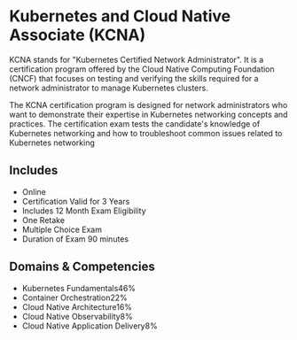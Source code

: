 # Kubernetes and Cloud Native Associate (KCNA)
KCNA stands for "Kubernetes Certified Network Administrator". It is a certification program offered by the Cloud Native Computing Foundation (CNCF) that focuses on testing and verifying the skills required for a network administrator to manage Kubernetes clusters.

The KCNA certification program is designed for network administrators who want to demonstrate their expertise in Kubernetes networking concepts and practices. The certification exam tests the candidate's knowledge of Kubernetes networking and how to troubleshoot common issues related to Kubernetes networking

## Includes
- Online
- Certification Valid for 3 Years
- Includes 12 Month Exam Eligibility
- One Retake
- Multiple Choice Exam
- Duration of Exam 90 minutes

## Domains & Competencies
- Kubernetes Fundamentals46%
- Container Orchestration22%
- Cloud Native Architecture16%
- Cloud Native Observability8%
- Cloud Native Application Delivery8%